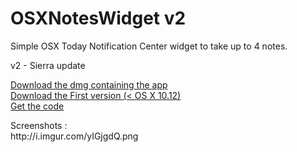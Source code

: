 # OSXNotesWidget v2
<p>
  Simple OSX Today Notification Center widget to take up to 4 notes.

  v2 - Sierra update
</p>

<p>
  <a href="http://bit.ly/2fFbiXP">Download the dmg containing the app</a><br/>
  <a href="http://bit.ly/1nGYza2">Download the First version (< OS X 10.12)</a><br/>
  <a href="http://bit.ly/1OOkNO0">Get the code</a><br/>
</p>
<p>
  Screenshots :<br/>
  <a>http://i.imgur.com/yIGjgdQ.png</a><br/> 
</p>
